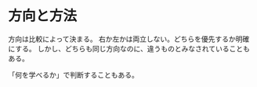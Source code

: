 # 方向と方法

方向は比較によって決まる。
右か左かは両立しない。どちらを優先するか明確にする。
しかし、どちらも同じ方向なのに、違うものとみなされていることもある。

「何を学べるか」で判断することもある。
